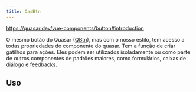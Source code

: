 ```yaml
---
title: QasBtn
---
```


<div class="flex q-gutter-x-md">
  <doc-link title="Quasar Componente" name="QBtn" href="https://v2.quasar.dev/vue-components/button" />
</div>

https://quasar.dev/vue-components/button#introduction

O mesmo botão do Quasar ([QBtn](https://v2.quasar.dev/vue-components/button)), mas com o nosso estilo, tem acesso a todas propriedades do componente do quasar.
Tem a função de criar gatilhos para ações. Eles podem ser utilizados isoladamente ou ​​como parte de outros componentes de padrões maiores, como formulários,  caixas de diálogo e feedbacks.

<doc-api file="btn/QasBtn" name="QasBtn" />

## Uso

<doc-example file="QasBtn/Basic" title="Básico" />

<doc-example file="QasBtn/HideLabelOnSmallScreen" title="hide-label-on-small-screen" />
